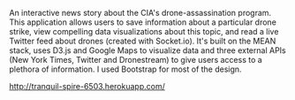 An interactive news story about the CIA's drone-assassination program. This application allows users to save information about a particular drone strike, view compelling data visualizations about this topic, and read a live Twitter feed about drones (created with Socket.io). It's built on the MEAN stack, uses D3.js and Google Maps to visualize data and three external APIs (New York Times, Twitter and Dronestream) to give users access to a plethora of information. I used Bootstrap for most of the design.

http://tranquil-spire-6503.herokuapp.com/
